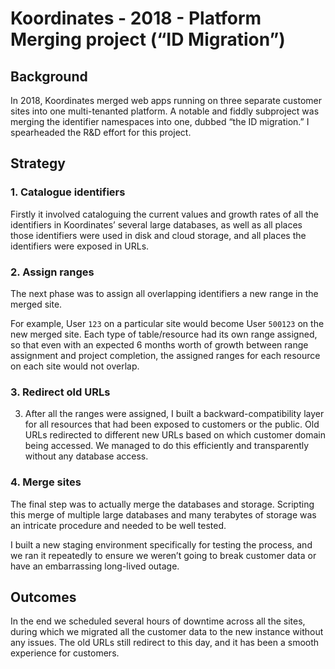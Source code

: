 # Koordinates - 2018 - Platform Merging project (“ID Migration”)

## Background

In 2018, Koordinates merged web apps running on three separate customer sites into one multi-tenanted platform. A notable and fiddly subproject was merging the identifier namespaces into one, dubbed “the ID migration.” I spearheaded the R&D effort for this project.

## Strategy

### 1. Catalogue identifiers

Firstly it involved cataloguing the current values and growth rates of all the identifiers in Koordinates’ several large databases, as well as all places those identifiers were used in disk and cloud storage, and all places the identifiers were exposed in URLs.

### 2. Assign ranges
The next phase was to assign all overlapping identifiers a new range in the merged site.

For example, User `123` on a particular site would become User `500123` on the new merged site. Each type of table/resource had its own range assigned, so that even with an expected 6 months worth of growth between range assignment and project completion, the assigned ranges for each resource on each site would not overlap.

### 3. Redirect old URLs
3. After all the ranges were assigned, I built a backward-compatibility layer for all resources that had been exposed to customers or the public. Old URLs redirected to different new URLs based on which customer domain being accessed. We managed to do this efficiently and transparently without any database access.

### 4. Merge sites

The final step was to actually merge the databases and storage. Scripting this merge of multiple large databases and many terabytes of storage was an intricate procedure and needed to be well tested.

I built a new staging environment specifically for testing the process, and we ran it repeatedly to ensure we weren’t going to break customer data or have an embarrassing long-lived outage.

## Outcomes

In the end we scheduled several hours of downtime across all the sites, during which we migrated all the customer data to the new instance without any issues. The old URLs still redirect to this day, and it has been a smooth experience for customers.
